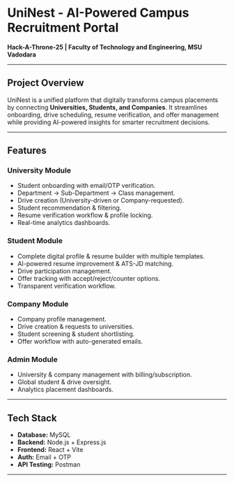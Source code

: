# UniNest - AI-Powered Campus Recruitment Portal

**Hack-A-Throne-25 | Faculty of Technology and Engineering, MSU Vadodara**

---

## Project Overview
UniNest is a unified platform that digitally transforms campus placements by connecting **Universities, Students, and Companies**. It streamlines onboarding, drive scheduling, resume verification, and offer management while providing AI-powered insights for smarter recruitment decisions.

---

## Features

### University Module
- Student onboarding with email/OTP verification.
- Department → Sub-Department → Class management.
- Drive creation (University-driven or Company-requested).
- Student recommendation & filtering.
- Resume verification workflow & profile locking.
- Real-time analytics dashboards.

### Student Module
- Complete digital profile & resume builder with multiple templates.
- AI-powered resume improvement & ATS-JD matching.
- Drive participation management.
- Offer tracking with accept/reject/counter options.
- Transparent verification workflow.

### Company Module
- Company profile management.
- Drive creation & requests to universities.
- Student screening & student shortlisting.
- Offer workflow with auto-generated emails.

### Admin Module
- University & company management with billing/subscription.
- Global student & drive oversight.
- Analytics placement dashboards.

---

## Tech Stack
- **Database:** MySQL
- **Backend:** Node.js + Express.js
- **Frontend:** React + Vite
- **Auth:** Email + OTP
- **API Testing:** Postman

---
